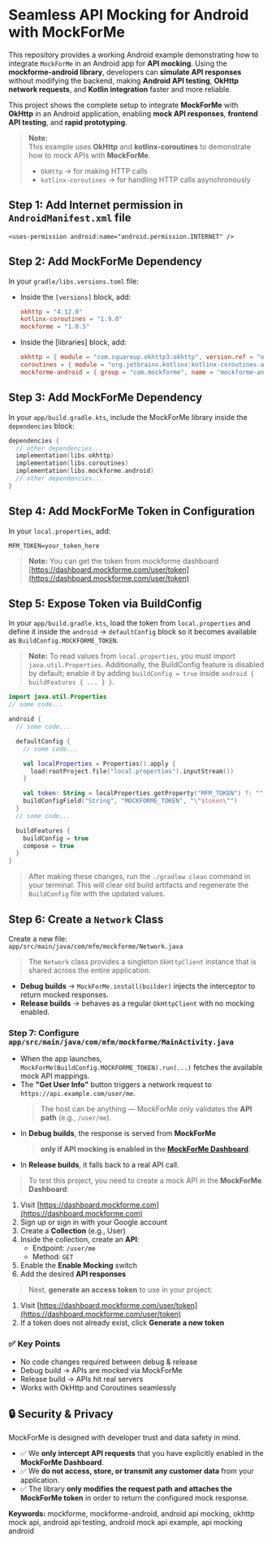 # Seamless API Mocking for Android with MockForMe
This repository provides a working Android example demonstrating how to integrate `MockForMe` in an Android app for **API mocking**. Using the **mockforme-android library**, developers can **simulate API responses** without modifying the backend, making **Android API testing**, **OkHttp network requests**, and **Kotlin integration** faster and more reliable.

This project shows the complete setup to integrate **MockForMe** with **OkHttp** in an Android application, enabling **mock API responses**, **frontend API testing**, and **rapid prototyping**.


> **Note:**  
> This example uses **OkHttp** and **kotlinx-coroutines** to demonstrate how to mock APIs with **MockForMe**.
> - `OkHttp` → for making HTTP calls
> - `kotlinx-coroutines` → for handling HTTP calls asynchronously

## Step 1: Add Internet permission in `AndroidManifest.xml` file
```
<uses-permission android:name="android.permission.INTERNET" />
```

## Step 2: Add MockForMe Dependency
In your `gradle/libs.versions.toml` file:

- Inside the `[versions]` block, add:
  ```toml
  okhttp = "4.12.0"
  kotlinx-coroutines = "1.9.0"
  mockforme = "1.0.5"
  ```
- Inside the [libraries] block, add:
  ```toml
  okhttp = { module = "com.squareup.okhttp3:okhttp", version.ref = "okhttp" }
  coroutines = { module = "org.jetbrains.kotlinx:kotlinx-coroutines-android", version.ref = "kotlinx-coroutines" }
  mockforme-android = { group = "com.mockforme", name = "mockforme-android", version.ref = "mockforme" }
  ```
## Step 3: Add MockForMe Dependency
In your `app/build.gradle.kts`, include the MockForMe library inside the `dependencies` block:

```kotlin
dependencies {
  // other dependencies...
  implementation(libs.okhttp)
  implementation(libs.coroutines)
  implementation(libs.mockforme.android)
  // other dependencies...
}
```
## Step 4: Add MockForMe Token in Configuration
In your `local.properties`, add:
  ```properties
  MFM_TOKEN=your_token_here
  ```
> **Note:** You can get the token from mockforme dashboard [https://dashboard.mockforme.com/user/token](https://dashboard.mockforme.com/user/token)


## Step 5: Expose Token via BuildConfig
In your `app/build.gradle.kts`, load the token from `local.properties` and define it inside the `android` → `defaultConfig` block so it becomes available as `BuildConfig.MOCKFORME_TOKEN`.
> **Note:**
> To read values from `local.properties`, you must import `java.util.Properties`. Additionally, the BuildConfig feature is disabled by default; enable it by adding `buildConfig = true` inside `android { buildFeatures { ... } }`.

  ```kotlin
  import java.util.Properties
  // some code...

  android {
    // some code...

    defaultConfig {
      // some code...

      val localProperties = Properties().apply {
        load(rootProject.file("local.properties").inputStream())
      }

      val token: String = localProperties.getProperty("MFM_TOKEN") ?: ""
      buildConfigField("String", "MOCKFORME_TOKEN", "\"$token\"")
    }
    // some code...

    buildFeatures {
      buildConfig = true
      compose = true
    }
  }
  ```
> After making these changes, run the `./gradlew clean` command in your terminal.
> This will clear old build artifacts and regenerate the `BuildConfig` file with the updated values.

## Step 6: Create a `Network` Class

Create a new file:  
`app/src/main/java/com/mfm/mockforme/Network.java`

> The `Network` class provides a singleton `OkHttpClient` instance that is shared across the entire application.

- **Debug builds** → `MockForMe.install(builder)` injects the interceptor to return mocked responses.
- **Release builds** → behaves as a regular `OkHttpClient` with no mocking enabled.


### Step 7: Configure `app/src/main/java/com/mfm/mockforme/MainActivity.java`

- When the app launches, `MockForMe(BuildConfig.MOCKFORME_TOKEN).run(...)` fetches the available mock API mappings.
- The **"Get User Info"** button triggers a network request to `https://api.example.com/user/me`.
  > The host can be anything — MockForMe only validates the **API path** (e.g., `/user/me`).
- In **Debug builds**, the response is served from **MockForMe**
  > **only if API mocking is enabled in the [MockForMe Dashboard](https://dashboard.mockforme.com/)**.
- In **Release builds**, it falls back to a real API call.


> To test this project, you need to create a mock API in the **MockForMe Dashboard**:
1. Visit [https://dashboard.mockforme.com](https://dashboard.mockforme.com)
2. Sign up or sign in with your Google account
3. Create a **Collection** (e.g., User)
4. Inside the collection, create an **API**:
   * Endpoint: `/user/me`
   * Method: `GET`
5. Enable the **Enable Mocking** switch
6. Add the desired **API responses**

> Next, **generate an access token** to use in your project:
1. Visit [https://dashboard.mockforme.com/user/token](https://dashboard.mockforme.com/user/token)
2. If a token does not already exist, click **Generate a new token**


### ✅ Key Points
- No code changes required between debug & release
- Debug build → APIs are mocked via MockForMe <br />
- Release build → APIs hit real servers <br />
- Works with OkHttp and Coroutines seamlessly <br />


## 🔒 Security & Privacy
MockForMe is designed with developer trust and data safety in mind.

- ✅ We **only intercept API requests** that you have explicitly enabled in the **MockForMe Dashboard**.
- ✅ We **do not access, store, or transmit any customer data** from your application.
- ✅ The library **only modifies the request path and attaches the MockForMe token** in order to return the configured mock response.


**Keywords:** mockforme, mockforme-android, android api mocking, okhttp mock api, android api testing, android mock api example, api mocking android
